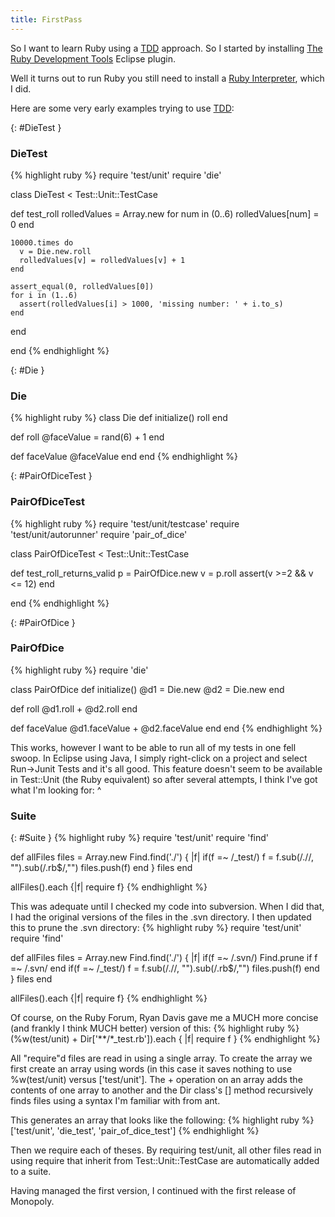 ```yaml
---
title: FirstPass
---
```


So I want to learn Ruby using a [TDD](../Test_Driven_Development) approach. So I
started by installing [The Ruby Development Tools](http://rubyeclipse.sourceforge.net/download.rdt.html) Eclipse plugin.

Well it turns out to run Ruby you still need to install a 
[Ruby Interpreter](http://rubyforge.org/frs/?group_id=167), which I did.

Here are some very early examples trying to use [TDD](../Test_Driven_Development):

{: #DieTest }
### DieTest
{% highlight ruby %}
require 'test/unit'
require 'die'

class DieTest < Test::Unit::TestCase
  
  def test_roll
    rolledValues = Array.new
    for num in (0..6)
      rolledValues[num] = 0
    end
    
    10000.times do
      v = Die.new.roll
      rolledValues[v] = rolledValues[v] + 1
    end
    
    assert_equal(0, rolledValues[0])
    for i in (1..6)
      assert(rolledValues[i] > 1000, 'missing number: ' + i.to_s)
    end
  end
  
end
{% endhighlight %}

{: #Die }
### Die
{% highlight ruby %}
class Die
  def initialize()
    roll
  end
  
  def roll
    @faceValue = rand(6) + 1
  end 
  
  def faceValue
    @faceValue
  end
end
{% endhighlight %}

{: #PairOfDiceTest }
### PairOfDiceTest
{% highlight ruby %}
require 'test/unit/testcase'
require 'test/unit/autorunner'
require 'pair_of_dice'

class PairOfDiceTest < Test::Unit::TestCase
 
  def test_roll_returns_valid
    p = PairOfDice.new
    v = p.roll
    assert(v >=2 && v <= 12)
  end 
  
end
{% endhighlight %}

{: #PairOfDice }
### PairOfDice
{% highlight ruby %}
require 'die'

class PairOfDice
  def initialize()
    @d1 = Die.new
    @d2 = Die.new
  end  
  
  def roll
    @d1.roll + @d2.roll
  end
  
  def faceValue
    @d1.faceValue + @d2.faceValue
  end
end
{% endhighlight %}

This works, however I want to be able to run all of my tests in one fell swoop. In Eclipse using Java, I simply right-click on a project and select Run->Junit Tests and it's all good. This feature doesn't seem to be available in Test::Unit (the Ruby equivalent) so after several attempts, I think I've got what I'm looking for:
^
### Suite
{: #Suite }
{% highlight ruby %}
require 'test/unit'
require 'find'

def allFiles
  files = Array.new
  Find.find('./') { |f| 
    if(f =~ /_test/)
      f = f.sub(/\.\//, "").sub(/\.rb$/,"")
      files.push(f) 
    end
  }
  files
end

allFiles().each {|f| require f}
{% endhighlight %}

This was adequate until I checked my code into subversion. When I did that, I had the original versions of the files in the .svn directory. I then updated this to prune the .svn directory:
{% highlight ruby %}
require 'test/unit'
require 'find'

def allFiles
  files = Array.new
  Find.find('./') { |f| 
    if(f =~ /\.svn/)
      Find.prune if f =~ /\.svn/
    end
    if(f =~ /_test/)
      f = f.sub(/\.\//, "").sub(/\.rb$/,"")
      files.push(f) 
    end
  }
  files
end

allFiles().each {|f| require f}
{% endhighlight %}

Of course, on the Ruby Forum, Ryan Davis gave me a MUCH more concise (and frankly I think MUCH better) version of this:
{% highlight ruby %}
(%w(test/unit) + Dir['**/*_test.rb']).each { |f| require f }
{% endhighlight %}

All "require"d files are read in using a single array. To create the array we first create an array using words (in this case it saves nothing to use %w(test/unit) versus ['test/unit']. The + operation on an array adds the contents of one array to another and the Dir class's [] method recursively finds files using a syntax I'm familiar with from ant.

This generates an array that looks like the following:
{% highlight ruby %}
   ['test/unit', 'die_test', 'pair_of_dice_test']
{% endhighlight %}

Then we require each of theses. By requiring test/unit, all other files read in using require that inherit from Test::Unit::TestCase are automatically added to a suite.

Having managed the first version, I continued with the first release of Monopoly.
